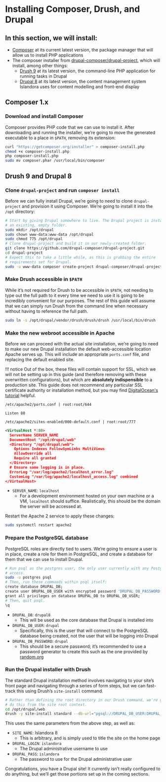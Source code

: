 # Installing Composer, Drush, and Drupal

## In this section, we will install:

- [Composer](https://getcomposer.org/) at its current latest version, the package manager that will allow us to install PHP applications
- The composer installer from [drupal-composer/drupal-project](https://github.com/drupal-composer/drupal-project), which will install, among other things:
    - [Drush 9](https://www.drush.org/) at its latest version, the command-line PHP application for running tasks in Drupal
    - [Drupal 8](https://www.drupal.org/) at its latest version, the content management system Islandora uses for content modelling and front-end display

## Composer 1.x

### Download and install Composer

Composer provides PHP code that we can use to install it. After downloading and running the installer, we’re going to move the generated executable to a place in `$PATH`, removing its extension:

```bash
curl "https://getcomposer.org/installer" > composer-install.php
chmod +x composer-install.php
php composer-install.php
sudo mv composer.phar /usr/local/bin/composer
```

## Drush 9 and Drupal 8

### Clone `drupal-project` and run `composer install`

Before we can fully install Drupal, we’re going to need to clone `drupal-project` and provision it using Composer. We’re going to install it into the `/opt` directory:

```bash
# Start by giving Drupal somewhere to live. The Drupal project is installed to
# an existing, empty folder.
sudo mkdir /opt/drupal
sudo chown www-data:www-data /opt/drupal
sudo chmod 775 /opt/drupal
# Clone drupal-project and build it in our newly-created folder.
git clone https://github.com/drupal-composer/drupal-project.git
cd drupal-project
# Expect this to take a little while, as this is grabbing the entire
# requirements set for Drupal.
sudo -u www-data composer create-project drupal-composer/drupal-project:8.x-dev /opt/drupal --no-interaction
```

### Make Drush accessible in `$PATH`

While it’s not required for Drush to be accessible in `$PATH`, not needing to type out the full path to it every time we need to use it is going to be incredibly convenient for our purposes. The rest of this guide will assume that we can simply run Drush from the command line when necessary without having to reference the full path.

```bash
sudo ln -s /opt/drupal/vendor/drush/drush/drush /usr/local/bin/drush
```

### Make the new webroot accessible in Apache

Before we can proceed with the actual site installation, we’re going to need to make our new Drupal installation the default web-accessible location Apache serves up. This will include an appropriate `ports.conf` file, and replacing the default enabled site.

!!! notice
    Out of the box, these files will contain support for SSL, which we will not be setting up in this guide (and therefore removing with these overwritten configurations), but which are **absolutely indispensible** to a production site. This guide does not recommend any particular SSL certificate authority or installation method, but you may find [DigitalOcean's tutorial](https://www.digitalocean.com/community/tutorials/how-to-install-an-ssl-certificate-from-a-commercial-certificate-authority) helpful.

`/etc/apache2/ports.conf | root:root/644`
```
Listen 80
```

`/etc/apache2/sites-enabled/000-default.conf | root:root/777`
```xml
<VirtualHost *:80>
  ServerName SERVER_NAME
  DocumentRoot "/opt/drupal/web"
  <Directory "/opt/drupal/web">
    Options Indexes FollowSymLinks MultiViews
    AllowOverride all
    Require all granted
  </Directory>
  # Ensure some logging is in place.
  ErrorLog "/var/log/apache2/localhost_error.log"
  CustomLog "/var/log/apache2/localhost_access.log" combined
</VirtualHost>
```
- `SERVER_NAME`: `localhost`
    - For a development environment hosted on your own machine or a VM, `localhost` should suffice. Realistically, this should be the domain the server will be accessed at.

Restart the Apache 2 service to apply these changes:

```bash
sudo systemctl restart apache2
```

### Prepare the PostgreSQL database

PostgreSQL roles are directly tied to users. We’re going to ensure a user is in place, create a role for them in PostgreSQL, and create a database for them that we can use to install Drupal.

```bash
# Run psql as the postgres user, the only user currently with any PostgreSQL
# access.
sudo -u postgres psql
# Then, run these commands within psql itself:
create database DRUPAL_DB;
create user DRUPAL_DB_USER with encrypted password 'DRUPAL_DB_PASSWORD';
grant all privileges on database DRUPAL_DB to DRUPAL_DB_USER;
# Then, quit psql.
\q
```
- `DRUPAL_DB`: `drupal8`
    - This will be used as the core database that Drupal is installed into
- `DRUPAL_DB_USER`: `drupal`
    - Specifically, this is the user that will connect to the PostgreSQL database being created, not the user that will be logging into Drupal
- `DRUPAL_DB_PASSWORD`: `drupal`
    - This should be a secure password; it’s recommended to use a password generator to create this such as the one provided by [random.org](https://www.random.org/passwords/)

### Run the Drupal installer with Drush

The standard Drupal installation method involves navigating to your site’s front page and navigating through a series of form steps, but we can fast-track this using Drush’s `site-install` command.

```bash
# Rather than defining the root directory in our Drush command, we're going to
# do this from the site root context.
cd /opt/drupal/web
drush -y site-install standard --db-url="pgsql://DRUPAL_DB_USER:DRUPAL_DB_PASSWORD@127.0.0.1:5432/DRUPAL_DB" --site-name="SITE_NAME" --account-name=DRUPAL_LOGIN --account-pass=DRUPAL_PASS
```
This uses the same parameters from the above step, as well as:

- `SITE_NAME`: Islandora 8
    - This is arbitrary, and is simply used to title the site on the home page
- `DRUPAL_LOGIN`: `islandora`
    - The Drupal administrative username to use
- `DRUPAL_PASS`: `islandora`
    - The password to use for the Drupal administrative user

Congratulations, you have a Drupal site! It currently isn’t really configured to do anything, but we’ll get those portions set up in the coming sections.
